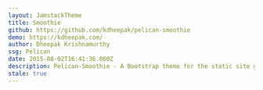 ```yaml
---
layout: JamstackTheme
title: Smoothie
github: https://github.com/kdheepak/pelican-smoothie
demo: https://kdheepak.com/
author: Dheepak Krishnamurthy
ssg: Pelican
date: 2015-08-02T16:41:36.000Z
description: Pelican-Smoothie - A Bootstrap theme for the static site generator Pelican
stale: true
---
```

